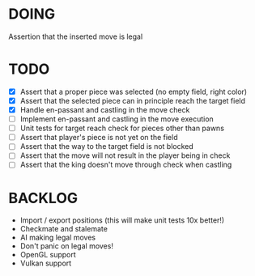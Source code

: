 # DOING
Assertion that the inserted move is legal

# TODO
- [x] Assert that a proper piece was selected (no empty field, right color)
- [x] Assert that the selected piece can in principle reach the target field
- [x] Handle en-passant and castling in the move check
- [ ] Implement en-passant and castling in the move execution
- [ ] Unit tests for target reach check for pieces other than pawns
- [ ] Assert that player's piece is not yet on the field
- [ ] Assert that the way to the target field is not blocked
- [ ] Assert that the move will not result in the player being in check
- [ ] Assert that the king doesn't move through check when castling

# BACKLOG
* Import / export positions (this will make unit tests 10x better!)
* Checkmate and stalemate
* AI making legal moves
* Don't panic on legal moves!
* OpenGL support
* Vulkan support